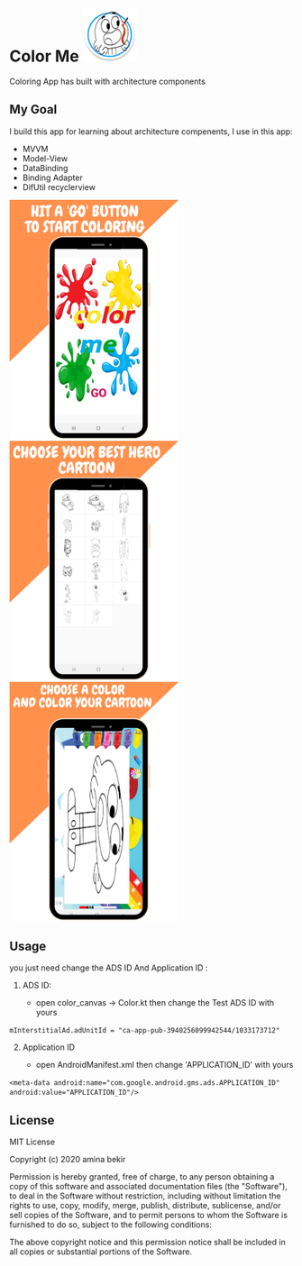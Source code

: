 # Color Me ![](https://github.com/am1994/ColorProject/blob/master/app/src/main/res/mipmap-xhdpi/ic_launcher_round.png)
Coloring App has built with  architecture components

## My Goal   
I build this app for learning about architecture compenents, I use in this app: </b>

- MVVM
- Model-View
- DataBinding
- Binding Adapter
- DifUtil recyclerview 

<p float="left">
  <img src="https://github.com/am1994/ColorProject/blob/master/Choose%20your%20best%20hero%20cartoon%20(1).png" width="300" />
  <img src="https://github.com/am1994/ColorProject/blob/master/Choose%20your%20best%20hero%20cartoon.png" width="300" />
  <img src="https://github.com/am1994/ColorProject/blob/master/Choose%20your%20best%20hero%20cartoon%20(3).png" width="300" />
</p>
 
 
## Usage 

you just need  change the ADS ID And Application ID : </br>

1. ADS ID:

   - open color_canvas -> Color.kt then change the Test ADS ID with yours  </br>
   
` mInterstitialAd.adUnitId = "ca-app-pub-3940256099942544/1033173712" ` </br>

2. Application ID 

   - open AndroidManifest.xml then change 'APPLICATION_ID' with yours </br>

` <meta-data
                android:name="com.google.android.gms.ads.APPLICATION_ID"
                android:value="APPLICATION_ID"/> ` 

## License

MIT License

Copyright (c) 2020 amina bekir

Permission is hereby granted, free of charge, to any person obtaining a copy
of this software and associated documentation files (the "Software"), to deal
in the Software without restriction, including without limitation the rights
to use, copy, modify, merge, publish, distribute, sublicense, and/or sell
copies of the Software, and to permit persons to whom the Software is
furnished to do so, subject to the following conditions:

The above copyright notice and this permission notice shall be included in all
copies or substantial portions of the Software.
 
